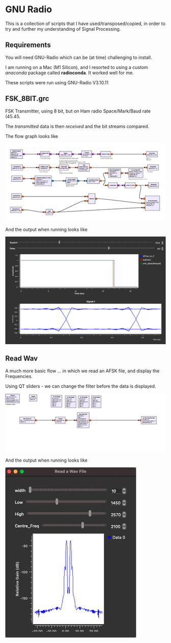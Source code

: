 # GNU Radio 

This is a collection of scripts that I have used/transposed/copied, in order to try and further my understanding of Signal Processing.

## Requirements

You will need GNU-Radio which can be (at time) challenging to install. 

I am running on a Mac (M1 Silicon), and I resorted to using a custom *anaconda* package called **radioconda**. It worked well for me.

These scripts were run using GNU-Radio V3.10.11 


## FSK_8BIT.grc

FSK Transmitter, using 8 bit, but on Ham radio Space/Mark/Baud rate (45.45.

The *transmitted* data is then *received* and the bit streams compared. 

The flow graph looks like 

![./images/fsk8_1.png](./images/fsk8_1.png)

And the output when running looks like 

![./images/fsk8_1.png](./images/fsk8_2.png)

## Read Wav 

A much more basic flow ... in which we read an AFSK file, and display the Frequencies.

Using QT sliders - we can change the filter before the data is displayed.

![./images/wav1.png](./images/wav1.png)

And the output when running looks like 

![./images/wav2.png](./images/wav2.png)


